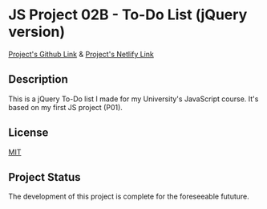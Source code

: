 # JS Project 02B - To-Do List (jQuery version)
[Project's Github Link](https://luminietos.github.io/P02b/) & [Project's Netlify Link](https://dynamic-croissant-ae2a30.netlify.app/)

## Description
This is a jQuery To-Do list I made for my University's JavaScript course. It's based on my first JS project (P01).

## License
[MIT](https://choosealicense.com/licenses/mit/)

## Project Status
The development of this project is complete for the foreseeable fututure.
